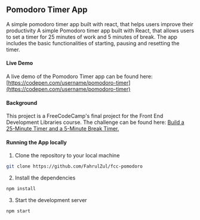 ## Pomodoro Timer App

A simple pomodoro timer app built with react, that helps users improve their productivity A simple Pomodoro timer app built with React, that allows users to set a timer for 25 minutes of work and 5 minutes of break. The app includes the basic functionalities of starting, pausing and resetting the timer.

#### Live Demo

A live demo of the Pomodoro Timer app can be found here: [https://codepen.com/username/pomodoro-timer](https://codepen.com/username/pomodoro-timer)

#### Background

This project is a FreeCodeCamp's final project for the Front End Development Libraries course. The challenge can be found here: [Build a 25-Minute Timer and a 5-Minute Break Timer.](https://www.freecodecamp.org/learn/front-end-development-libraries/front-end-development-libraries-projects/build-a-25--5-clock)

#### Running the App locally

1. Clone the repository to your local machine

```sh
git clone https://github.com/FahrulZul/fcc-pomodoro
```

2. Install the dependencies

```sh
npm install
```

3. Start the development server

```sh
npm start
```

